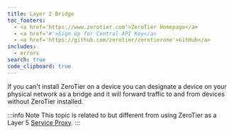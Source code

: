 ```yaml
---
title: Layer 2 Bridge
toc_footers:
  - <a href='https://www.zerotier.com'>ZeroTier Homepage</a>
  - <a href='#'>Sign Up for Central API Key</a>
  - <a href='https://github.com/zerotier/zerotierone'>GitHub</a>
includes:
  - errors
search: true
code_clipboard: true
---
```


If you can't install ZeroTier on a device you can designate a device on your physical network as a bridge and it will forward traffic to and from devices without ZeroTier installed.

:::info Note
This topic is related to but different from using ZeroTier as a Layer 5 [Service Proxy](proxy).
:::